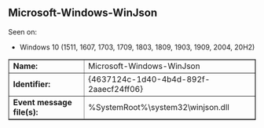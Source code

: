 ## Microsoft-Windows-WinJson

Seen on:
* Windows 10 (1511, 1607, 1703, 1709, 1803, 1809, 1903, 1909, 2004, 20H2)

<table border="1" class="docutils">
  <tbody>
    <tr>
      <td><b>Name:</b></td>
      <td>Microsoft-Windows-WinJson</td>
    </tr>
    <tr>
      <td><b>Identifier:</b></td>
      <td>{4637124c-1d40-4b4d-892f-2aaecf24ff06}</td>
    </tr>
    <tr>
      <td><b>Event message file(s):</b></td>
      <td>%SystemRoot%\system32\winjson.dll</td>
    </tr>
  </tbody>
</table>

&nbsp;

